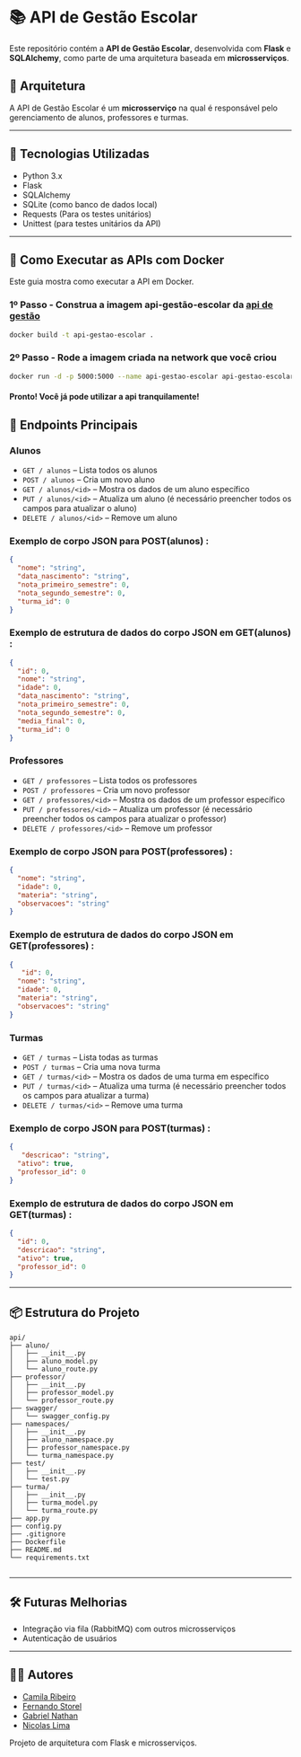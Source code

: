 # 📚 API de Gestão Escolar

Este repositório contém a **API de Gestão Escolar**, desenvolvida com **Flask** e **SQLAlchemy**, como parte de uma arquitetura baseada em **microsserviços**.

## 🧩 Arquitetura

A API de Gestão Escolar é um **microsserviço** na qual é responsável pelo gerenciamento de alunos, professores e turmas.


---

## 🚀 Tecnologias Utilizadas

- Python 3.x
- Flask
- SQLAlchemy
- SQLite (como banco de dados local)
- Requests (Para os testes unitários)
- Unittest (para testes unitários da API)

---

## 🐳 Como Executar as APIs com Docker

Este guia mostra como executar a API em Docker.


### 1º Passo - Construa a imagem api-gestão-escolar da [api de gestão](https://github.com/gortin1/ProjetoApi.git) 

``` bash
docker build -t api-gestao-escolar .
``` 

### 2º Passo - Rode a imagem criada na network que você criou

``` bash
docker run -d -p 5000:5000 --name api-gestao-escolar api-gestao-escolar
```

#### Pronto! Você já pode utilizar a api tranquilamente!

## 📡 Endpoints Principais

### Alunos
- `GET / alunos` – Lista todos os alunos
- `POST / alunos` – Cria um novo aluno
- `GET / alunos/<id>` – Mostra os dados de um aluno específico
- `PUT / alunos/<id>` – Atualiza um aluno (é necessário preencher todos os campos para atualizar o aluno)
- `DELETE / alunos/<id>` – Remove um aluno

### Exemplo de corpo JSON para POST(alunos) :

```json
{
  "nome": "string",
  "data_nascimento": "string",
  "nota_primeiro_semestre": 0,
  "nota_segundo_semestre": 0,
  "turma_id": 0
}
```

### Exemplo de estrutura de dados do corpo JSON em GET(alunos) :

```json
{
  "id": 0,
  "nome": "string",
  "idade": 0,
  "data_nascimento": "string",
  "nota_primeiro_semestre": 0,
  "nota_segundo_semestre": 0,
  "media_final": 0,
  "turma_id": 0
}
```

### Professores
- `GET / professores` – Lista todos os professores
- `POST / professores` – Cria um novo professor
- `GET / professores/<id>` – Mostra os dados de um professor específico
- `PUT / professores/<id>` – Atualiza um professor (é necessário preencher todos os campos para atualizar o professor)
- `DELETE / professores/<id>` – Remove um professor

### Exemplo de corpo JSON para POST(professores) :

```json
{
  "nome": "string",
  "idade": 0,
  "materia": "string",
  "observacoes": "string"
}
```
### Exemplo de estrutura de dados do corpo JSON em GET(professores) :

```json
{
   "id": 0,
  "nome": "string",
  "idade": 0,
  "materia": "string",
  "observacoes": "string"
}
```

### Turmas
- `GET / turmas` – Lista todas as turmas
- `POST / turmas` – Cria uma nova turma
- `GET / turmas/<id>` – Mostra os dados de uma turma em específico
- `PUT / turmas/<id>` – Atualiza uma turma (é necessário preencher todos os campos para atualizar a turma)
- `DELETE / turmas/<id>` – Remove uma turma

### Exemplo de corpo JSON para POST(turmas) :

```json
{
   "descricao": "string",
  "ativo": true,
  "professor_id": 0
}
```
### Exemplo de estrutura de dados do corpo JSON em GET(turmas) :

```json
{
  "id": 0,
  "descricao": "string",
  "ativo": true,
  "professor_id": 0
}
```

---

## 📦 Estrutura do Projeto

```
api/
├── aluno/
│   ├── __init__.py
│   ├── aluno_model.py
│   └── aluno_route.py
├── professor/
│   ├── __init__.py
│   ├── professor_model.py
│   └── professor_route.py
├── swagger/
│   └── swagger_config.py
├── namespaces/
│   ├── __init__.py
│   ├── aluno_namespace.py
│   ├── professor_namespace.py
│   └── turma_namespace.py
├── test/
│   ├── __init__.py
│   └── test.py
├── turma/
│   ├── __init__.py
│   ├── turma_model.py
│   └── turma_route.py
├── app.py
├── config.py
├── .gitignore
├── Dockerfile
├── README.md
└── requirements.txt
     
```

---

## 🛠️ Futuras Melhorias

- Integração via fila (RabbitMQ) com outros microsserviços
- Autenticação de usuários
  
---

## 🧑‍💻 Autores

- [Camila Ribeiro](https://github.com/camilasribeiro)
- [Fernando Storel](https://github.com/Fernandostorel)
- [Gabriel Nathan](https://github.com/gortin1)
- [Nicolas Lima](https://github.com/nicolas-liima)


Projeto de arquitetura com Flask e microsserviços.
